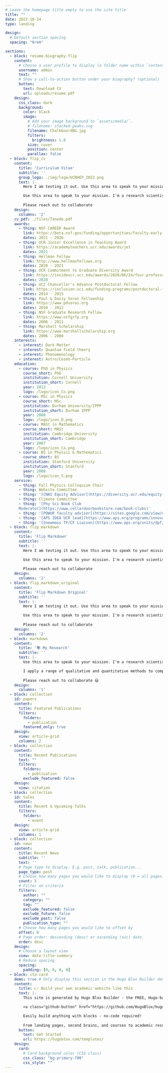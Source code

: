 ```yaml
---
# Leave the homepage title empty to use the site title
title: ""
date: 2022-10-24
type: landing

design:
  # Default section spacing
  spacing: "6rem"

sections:
  - block: resume-biography-flip
    content:
      # Choose a user profile to display (a folder name within `content/authors/`)
      username: admin
      text: ""
      # Show a call-to-action button under your biography? (optional)
      button:
        text: Download CV
        url: uploads/resume.pdf
    design:
      css_class: dark
      background:
        color: black
        image:
          # Add your image background to `assets/media/`.
          # filename: stacked-peaks.svg
          filename: ChalkboardBG.jpg
          filters:
            brightness: 1.0
          size: cover
          position: center
          parallax: false
  - block: flip_cv
    content:
      title: 'Curriculum Vitae'
      subtitle: ''
      group_logo: ./img/logo/UCRHEP_2022.png
      text: |-
        Here I am testing it out. Use this area to speak to your mission. I'm a research scientist in the Moonshot team at DeepMind. I blog about machine learning, deep learning, and moonshots.

        Use this area to speak to your mission. I'm a research scientist in the Moonshot team at DeepMind. I blog about machine learning, deep learning, and moonshots.
        
        Please reach out to collaborate 
    design:
      columns: '2'
    cv_pdf: ./files/Tanedo.pdf
    awards:
      - thing: NSF CAREER Award
        link: https://beta.nsf.gov/funding/opportunities/faculty-early-career-development-program-career
        dates: 2021 - 2026
      - thing: UCR Junior Excellence in Teaching Award
        link: https://academyteachers.ucr.edu/awards/jet
        dates: 2021
      - thing: Hellman Fellow
        link: http://www.hellmanfellows.org
        dates: 2020 - 2021
      - thing: UCR Commitment to Graduate Diversity Award
        link: https://insideucr.ucr.edu/awards/2020/06/24/four-professors-honored-senate-faculty-awards
        dates: 2020
      - thing: UCI Chancellor's Advance Postdoctoral Fellow
        link: https://inclusion.uci.edu/funding-programs/postdoctoral-fellowship-programs/#capfp
        dates: 2014 - 2015  
      - thing: Paul & Daisy Soros Fellowship
        link: https://www.pdsoros.org
        dates: 2010 - 2012  
      - thing: NSF Graduate Research Fellow
        link: https://www.nsfgrfp.org
        dates: 2006 - 2011  
      - thing: Marshall Scholarship
        link: https://www.marshallscholarship.org
        dates: 2006 - 2008
    interests:
      - interest: Dark Matter
      - interest: Quantum field theory
      - interest: Phenomenology
      - interest: Astro/Cosmo-Particle
    education:
      - course: PhD in Physics
        course_short: PhD
        institution: Cornell University
        institution_short: Cornell
        year: 2013
        logo: /logo/icon_Co.png
      - course: MSc in Physics
        course_short: MSc
        institution: Durham University/IPPP
        institution_short: Durham IPPP
        year: 2008
        logo: /logo/icon_D.png
      - course: MASt in Mathematics
        course_short: MASt
        institution: Cambridge University
        institution_short: Cambridge
        year: 2007
        logo: /logo/icon_Ca.png
      - course: BS in Physics & Mathematics
        course_short: BS
        institution: Stanford University
        institution_short: Stanford
        year: 2008
        logo: /logo/icon_S.png
    service:
      - thing: Fall Physics Colloquium Chair 
      - thing: Website Committee 
      - thing: '[CNAS Equity Advisor](https://diversity.ucr.edu/equity-advisors)'
      - thing: Climate Committee
      - thing: '[Phy Sci Book Club
      Moderator](https://www.cellardoorbookstore.com/book-clubs)'
      - thing: '[POWUR faculty adviser](https://sites.google.com/view/ucr-powur/)'
      - thing: '[APS IDEA UCR lead](https://www.aps.org/programs/innovation/fund/idea.cfm)'
      - thing: '[Snowmass TF/CF Liaison](https://www.aps.org/units/dpf/snowmass-2021.cfm)'
  - block: flip_markdown
    content:
      title: 'Flip Markdown'
      subtitle: ''
      text: |-
        Here I am testing it out. Use this area to speak to your mission. I'm a research scientist in the Moonshot team at DeepMind. I blog about machine learning, deep learning, and moonshots.

        Use this area to speak to your mission. I'm a research scientist in the Moonshot team at DeepMind. I blog about machine learning, deep learning, and moonshots.
        
        Please reach out to collaborate 
    design:
      columns: '2'
  - block: flip_markdown_original
    content:
      title: 'Flip Markdown Original'
      subtitle: ''
      text: |-
        Here I am testing it out. Use this area to speak to your mission. I'm a research scientist in the Moonshot team at DeepMind. I blog about machine learning, deep learning, and moonshots.

        Use this area to speak to your mission. I'm a research scientist in the Moonshot team at DeepMind. I blog about machine learning, deep learning, and moonshots.
        
        Please reach out to collaborate 
    design:
      columns: '2'
  - block: markdown
    content:
      title: '📚 My Research'
      subtitle: ''
      text: |-
        Use this area to speak to your mission. I'm a research scientist in the Moonshot team at DeepMind. I blog about machine learning, deep learning, and moonshots.

        I apply a range of qualitative and quantitative methods to comprehensively investigate the role of science and technology in the economy.
        
        Please reach out to collaborate 😃
    design:
      columns: '1'
  - block: collection
    id: papers
    content:
      title: Featured Publications
      filters:
        folders:
          - publication
        featured_only: true
    design:
      view: article-grid
      columns: 2
  - block: collection
    content:
      title: Recent Publications
      text: ""
      filters:
        folders:
          - publication
        exclude_featured: false
    design:
      view: citation
  - block: collection
    id: talks
    content:
      title: Recent & Upcoming Talks
      filters:
        folders:
          - event
    design:
      view: article-grid
      columns: 1
  - block: collection
    id: news
    content:
      title: Recent News
      subtitle: ''
      text: ''
      # Page type to display. E.g. post, talk, publication...
      page_type: post
      # Choose how many pages you would like to display (0 = all pages)
      count: 5
      # Filter on criteria
      filters:
        author: ""
        category: ""
        tag: ""
        exclude_featured: false
        exclude_future: false
        exclude_past: false
        publication_type: ""
      # Choose how many pages you would like to offset by
      offset: 0
      # Page order: descending (desc) or ascending (asc) date.
      order: desc
    design:
      # Choose a layout view
      view: date-title-summary
      # Reduce spacing
      spacing:
        padding: [0, 0, 0, 0]
  - block: cta-card
    demo: true # Only display this section in the Hugo Blox Builder demo site
    content:
      title: 👉 Build your own academic website like this
      text: |-
        This site is generated by Hugo Blox Builder - the FREE, Hugo-based open source website builder trusted by 250,000+ academics like you.

        <a class="github-button" href="https://github.com/HugoBlox/hugo-blox-builder" data-color-scheme="no-preference: light; light: light; dark: dark;" data-icon="octicon-star" data-size="large" data-show-count="true" aria-label="Star HugoBlox/hugo-blox-builder on GitHub">Star</a>

        Easily build anything with blocks - no-code required!
        
        From landing pages, second brains, and courses to academic resumés, conferences, and tech blogs.
      button:
        text: Get Started
        url: https://hugoblox.com/templates/
    design:
      card:
        # Card background color (CSS class)
        css_class: "bg-primary-700"
        css_style: ""
---
```

